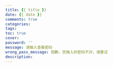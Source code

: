 ```yaml
---
title: {{ title }}
date: {{ date }}
comments: true
categories: 
tags: 
toc: true
cover:
password: ''
message: 请输入查看密码
wrong_pass_message: 抱歉，您输入的密码不对，请重试
description: 
---
```

